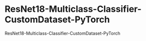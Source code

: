 # ResNet18-Multiclass-Classifier-CustomDataset-PyTorch
ResNet18-Multiclass-Classifier-CustomDataset-PyTorch
